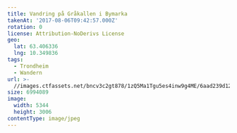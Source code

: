 ```yaml
---
title: Vandring på Gråkallen i Bymarka
takenAt: '2017-08-06T09:42:57.000Z'
rotation: 0
license: Attribution-NoDerivs License
geo:
  lat: 63.406336
  lng: 10.349836
tags:
  - Trondheim
  - Wandern
url: >-
  //images.ctfassets.net/bncv3c2gt878/1zQ5Ma1Tgu5es4inw9g4ME/6aad239d12a47c71bb9251762866000d/vandring-p-grkallen-i-bymarka_36362878766_o
size: 6994089
image:
  width: 5344
  height: 3006
contentType: image/jpeg
---
```



